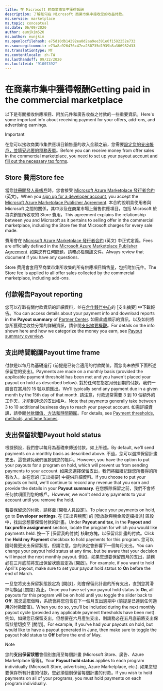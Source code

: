 ```yaml
---
title: 在 Microsoft 的商業市集中獲得報酬
description: 了解如何在 Microsoft 商業市集中接收您的收益付款。
ms.service: marketplace
ms.topic: conceptual
ms.date: 06/09/2020
author: eunjkim520
ms.author: eunjkim
ms.openlocfilehash: e75d10db14292ea0d2aa9ee391e0f1582252e732
ms.sourcegitcommit: e73a8a926476c47ea280735d1939b8a366982d33
ms.translationtype: MT
ms.contentlocale: zh-TW
ms.lasthandoff: 09/22/2020
ms.locfileid: "91007392"
---
```

# <a name="getting-paid-in-the-commercial-marketplace"></a><span data-ttu-id="3fc5c-103">在商業市集中獲得報酬</span><span class="sxs-lookup"><span data-stu-id="3fc5c-103">Getting paid in the commercial marketplace</span></span>

<span data-ttu-id="3fc5c-104">以下是有關接收供應項目、附加元件和廣告收益之付款的一些重要資訊。</span><span class="sxs-lookup"><span data-stu-id="3fc5c-104">Here's some important info about receiving payment for your offers, add-ons, and advertising earnings.</span></span>

> [!IMPORTANT]
> <span data-ttu-id="3fc5c-105">在您可以接收商業市集供應項目銷售量的收入金額之前，您需要[設定您的支出帳戶，並填妥必要的稅務表單](/azure/marketplace/marketplace-payout-account-setup)。</span><span class="sxs-lookup"><span data-stu-id="3fc5c-105">Before you can receive money from offer sales in the commercial marketplace, you need to [set up your payout account and fill out the necessary tax forms](/azure/marketplace/marketplace-payout-account-setup).</span></span>

## <a name="store-fee"></a><span data-ttu-id="3fc5c-106">Store 費用</span><span class="sxs-lookup"><span data-stu-id="3fc5c-106">Store fee</span></span>

<span data-ttu-id="3fc5c-107">當您[註冊開發人員帳戶](https://go.microsoft.com/fwlink/p/?LinkID=615100)時，您會接受 [Microsoft Azure Marketplace 發行者合約](https://go.microsoft.com/fwlink/p/?LinkID=699560) \(英文\)。</span><span class="sxs-lookup"><span data-stu-id="3fc5c-107">When you [sign up for a developer account](https://go.microsoft.com/fwlink/p/?LinkID=615100), you accept the [Microsoft Azure Marketplace Publisher Agreement](https://go.microsoft.com/fwlink/p/?LinkID=699560).</span></span> <span data-ttu-id="3fc5c-108">本合約說明貴使用者與 Microsoft 之間的關係，其中涉及在商業市場上銷售供應項目，包括 Microsoft 於每次銷售所收取的 Store 費用。</span><span class="sxs-lookup"><span data-stu-id="3fc5c-108">This agreement explains the relationship between you and Microsoft as it pertains to selling offer in the commercial marketplace, including the Store fee that Microsoft charges for every sale made.</span></span>

<span data-ttu-id="3fc5c-109">費用會在 [Microsoft Azure Marketplace 發行者合約](https://go.microsoft.com/fwlink/p/?LinkID=699560) \(英文\) 中正式定義。</span><span class="sxs-lookup"><span data-stu-id="3fc5c-109">Fees are officially defined in the [Microsoft Azure Marketplace Publisher Agreement](https://go.microsoft.com/fwlink/p/?LinkID=699560).</span></span> <span data-ttu-id="3fc5c-110">如果您有任何問題，請務必檢閱該文件。</span><span class="sxs-lookup"><span data-stu-id="3fc5c-110">Always review that document if you have any questions.</span></span>

<span data-ttu-id="3fc5c-111">Store 費用會套用至商業市集所收集的所有供應項目銷售量，包括附加元件。</span><span class="sxs-lookup"><span data-stu-id="3fc5c-111">The Store fee is applied to all offer sales collected by the commercial marketplace, including add-ons.</span></span>

## <a name="payout-reporting"></a><span data-ttu-id="3fc5c-112">付款報告</span><span class="sxs-lookup"><span data-stu-id="3fc5c-112">Payout reporting</span></span>

<span data-ttu-id="3fc5c-113">您可以存取有關付款資訊的詳細資料，並在[合作夥伴中心](https://partner.microsoft.com/dashboard)的 [支出摘要] 中下載報告。</span><span class="sxs-lookup"><span data-stu-id="3fc5c-113">You can access details about your payment info and download reports in the **Payout summary** of [Partner Center](https://partner.microsoft.com/dashboard).</span></span> <span data-ttu-id="3fc5c-114">如需此處顯示的資訊，以及如何將您所獲得之收益分類的詳細資訊，請參閱[支出摘要概觀](/azure/marketplace/payout-summary-overview)。</span><span class="sxs-lookup"><span data-stu-id="3fc5c-114">For details on the info shown here and how we categorize the money you earn, see [Payout summary overview](/azure/marketplace/payout-summary-overview).</span></span>

## <a name="payout-time-frame"></a><span data-ttu-id="3fc5c-115">支出時間範圍</span><span class="sxs-lookup"><span data-stu-id="3fc5c-115">Payout time frame</span></span>

<span data-ttu-id="3fc5c-116">付款是以每月為基礎進行 (前提是已符合適用的付款閾值，而您尚未依照下面所述保留您的支出)。</span><span class="sxs-lookup"><span data-stu-id="3fc5c-116">Payments are made on a monthly basis (provided the applicable payment threshold has been met and you haven't placed your payout on hold as described below).</span></span> <span data-ttu-id="3fc5c-117">對於任何在指定月份到期的付款，我們一般會在當月的 15 號以前匯出。</span><span class="sxs-lookup"><span data-stu-id="3fc5c-117">We'll typically send any payment due in a given month by the 15th day of that month.</span></span> <span data-ttu-id="3fc5c-118">請注意，付款通常需要 3 到 10 個額外的工作天，才能到達您的支出帳戶。</span><span class="sxs-lookup"><span data-stu-id="3fc5c-118">Note that payments generally take between 3 to 10 additional business days to reach your payout account.</span></span> <span data-ttu-id="3fc5c-119">如需詳細資訊，請參閱[付款閾值、方法和時間範圍](/azure/marketplace/payment-thresholds-methods-timeframes)。</span><span class="sxs-lookup"><span data-stu-id="3fc5c-119">For details, see [Payment thresholds, methods, and time frames](/azure/marketplace/payment-thresholds-methods-timeframes).</span></span>

## <a name="payout-hold-status"></a><span data-ttu-id="3fc5c-120">支出保留狀態</span><span class="sxs-lookup"><span data-stu-id="3fc5c-120">Payout hold status</span></span>

<span data-ttu-id="3fc5c-121">根據預設，我們會以每月為基礎來傳送付款，如上所述。</span><span class="sxs-lookup"><span data-stu-id="3fc5c-121">By default, we'll send payments on a monthly basis as described above.</span></span> <span data-ttu-id="3fc5c-122">不過，您可以選擇保留計畫支出，這會避免我們匯款到您的帳戶。</span><span class="sxs-lookup"><span data-stu-id="3fc5c-122">However, you have the option to put your payouts for a program on hold, which will prevent us from sending payments to your account.</span></span> <span data-ttu-id="3fc5c-123">如果您選擇保留支出，我們將繼續記錄您所獲得的所有收入，並在您的 [支出摘要] 中提供詳細資料。</span><span class="sxs-lookup"><span data-stu-id="3fc5c-123">If you choose to put your payouts on hold, we'll continue to record any revenue that you earn and provide the details in your **Payout summary**.</span></span> <span data-ttu-id="3fc5c-124">在您解除保留之前，我們不會將任何款項匯到您的帳戶。</span><span class="sxs-lookup"><span data-stu-id="3fc5c-124">However, we won't send any payments to your account until you remove the hold.</span></span>

<span data-ttu-id="3fc5c-125">若要保留您的付款，請移至 [開發人員設定]。</span><span class="sxs-lookup"><span data-stu-id="3fc5c-125">To place your payments on hold, go to **Developer settings**.</span></span> <span data-ttu-id="3fc5c-126">在 [支出與稅務] 的 [發放款與稅金設定檔指派] 區段中，找出您想要保留付款的計畫。</span><span class="sxs-lookup"><span data-stu-id="3fc5c-126">Under **Payout and tax**, in the **Payout and tax profile assignment** section, locate the program for which you would like payments held.</span></span> <span data-ttu-id="3fc5c-127">按一下 [保留我的付款] 核取方塊，以保留此計畫的付款。</span><span class="sxs-lookup"><span data-stu-id="3fc5c-127">Click the **Hold my Payment** checkbox to hold payments for this program.</span></span> <span data-ttu-id="3fc5c-128">您可以隨時變更支出保留狀態，但請注意，您的決定會影響下一個每月支出。</span><span class="sxs-lookup"><span data-stu-id="3fc5c-128">You can change your payout hold status at any time, but be aware that your decision will impact the next monthly payout.</span></span> <span data-ttu-id="3fc5c-129">例如，如果您想要保留四月的支出，請務必在三月底前將支出保留狀態設定為 [開啟]。</span><span class="sxs-lookup"><span data-stu-id="3fc5c-129">For example, if you want to hold April's payout, make sure to set your payout hold status to **On** before the end of March.</span></span>

<span data-ttu-id="3fc5c-130">一旦您將支出保留狀態設定為 [開啟]，則會保留此計畫的所有支出，直到您將滑桿切換回 [關閉] 為止。</span><span class="sxs-lookup"><span data-stu-id="3fc5c-130">Once you have set your payout hold status to **On**, all payouts for this program will be on hold until you toggle the slider back to **Off**.</span></span> <span data-ttu-id="3fc5c-131">當您這麼做時，系統會將您包含在下一個月支出週期中 (前提是已達到任何適用的付款閾值)。</span><span class="sxs-lookup"><span data-stu-id="3fc5c-131">When you do so, you'll be included during the next monthly payout cycle (provided any applicable payment thresholds have been met).</span></span> <span data-ttu-id="3fc5c-132">例如，如果您已保留支出，但想要在六月產生支出，則請務必在五月底前將支出保留狀態切換至 [關閉]。</span><span class="sxs-lookup"><span data-stu-id="3fc5c-132">For example, if you've had your payouts on hold, but would like to have a payout generated in June, then make sure to toggle the payout hold status to **Off** before the end of May.</span></span>

> [!NOTE]
> <span data-ttu-id="3fc5c-133">您的**支出保留狀態**會個別套用至每個計畫 (Microsoft Store、廣告、Azure Marketplace 等等)。</span><span class="sxs-lookup"><span data-stu-id="3fc5c-133">Your **Payout hold status** applies to each program individually (Microsoft Store, advertising, Azure Marketplace, etc.).</span></span> <span data-ttu-id="3fc5c-134">如果您想要保存所有計畫的付款，您必須個別保留每個計畫的付款。</span><span class="sxs-lookup"><span data-stu-id="3fc5c-134">If you wish to hold payments on all of your programs, you must hold payments on each program individually.</span></span>


